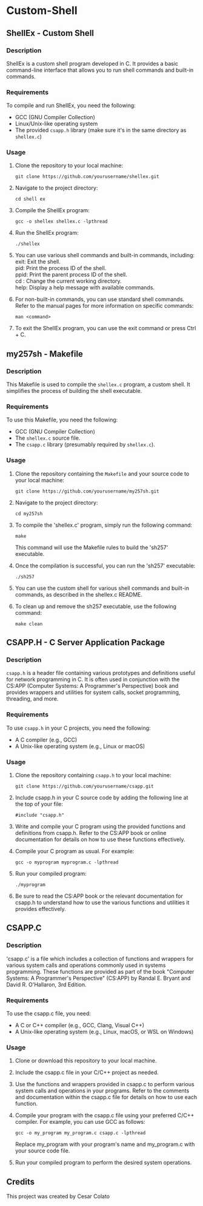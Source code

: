 # Custom-Shell

## ShellEx - Custom Shell

### Description
ShellEx is a custom shell program developed in C. It provides a basic command-line interface that allows you to run shell commands and built-in commands.

### Requirements
To compile and run ShellEx, you need the following:

- GCC (GNU Compiler Collection)
- Linux/Unix-like operating system
- The provided `csapp.h` library (make sure it's in the same directory as `shellex.c`)

### Usage
1. Clone the repository to your local machine:

   ```
   git clone https://github.com/yourusername/shellex.git
   ```

2. Navigate to the project directory:

   ```shell
   cd shell ex
   ```

3. Compile the ShellEx program:

   ```shell
   gcc -o shellex shellex.c -lpthread
   ```

4. Run the ShellEx program:

   ```shell
   ./shellex
   ```

5. You can use various shell commands and built-in commands, including:
exit: Exit the shell.  <br />
pid: Print the process ID of the shell.  <br />
ppid: Print the parent process ID of the shell.  <br />
cd <path>: Change the current working directory.  <br />
help: Display a help message with available commands. 

6. For non-built-in commands, you can use standard shell commands. Refer to the manual pages for more information on specific commands:

   ```shell
   man <command>
   ```

7. To exit the ShellEx program, you can use the exit command or press Ctrl + C.

## my257sh - Makefile

### Description
This Makefile is used to compile the `shellex.c` program, a custom shell. It simplifies the process of building the shell executable.

### Requirements
To use this Makefile, you need the following:

- GCC (GNU Compiler Collection)
- The `shellex.c` source file.
- The `csapp.c` library (presumably required by `shellex.c`).

### Usage
1. Clone the repository containing the `Makefile` and your source code to your local machine:

   ```shell
   git clone https://github.com/yourusername/my257sh.git
   ```

2. Navigate to the project directory:
   ```shell
   cd my257sh
   ```

3. To compile the 'shellex.c' program, simply run the following command:
   ```shell
   make
   ```
   This command will use the Makefile rules to build the 'sh257' executable.

4. Once the compilation is successful, you can run the 'sh257' executable:
    ```shell
   ./sh257
    ```
5. You can use the custom shell for various shell commands and built-in commands, as described in the shellex.c README.

6. To clean up and remove the sh257 executable, use the following command:
   ```shell
   make clean
   ```

## CSAPP.H - C Server Application Package

### Description
`csapp.h` is a header file containing various prototypes and definitions useful for network programming in C. It is often used in conjunction with the CS:APP (Computer Systems: A Programmer's Perspective) book and provides wrappers and utilities for system calls, socket programming, threading, and more.

### Requirements
To use `csapp.h` in your C projects, you need the following:

- A C compiler (e.g., GCC)
- A Unix-like operating system (e.g., Linux or macOS)

### Usage
1. Clone the repository containing `csapp.h` to your local machine:

   ```shell
   git clone https://github.com/yourusername/csapp.git
   ```

2. Include csapp.h in your C source code by adding the following line at the top of your file:
   ```shell
   #include "csapp.h"
   ```

3. Write and compile your C program using the provided functions and definitions from csapp.h. Refer to the CS:APP book or online documentation for details on how to use these functions effectively.

4. Compile your C program as usual. For example:
   ```shell
   gcc -o myprogram myprogram.c -lpthread
   ```

5. Run your compiled program:
   ```shell
   ./myprogram
   ```
   
6. Be sure to read the CS:APP book or the relevant documentation for csapp.h to understand how to use the various functions and utilities it provides effectively.

## CSAPP.C 

### Description
'csapp.c' is a file which includes a collection of functions and wrappers for various system calls and operations commonly used in systems programming. These functions are provided as part of the book "Computer Systems: A Programmer's Perspective" (CS:APP) by Randal E. Bryant and David R. O'Hallaron, 3rd Edition.

### Requirements 
To use the csapp.c file, you need:

- A C or C++ compiler (e.g., GCC, Clang, Visual C++)
- A Unix-like operating system (e.g., Linux, macOS, or WSL on Windows)

### Usage
1. Clone or download this repository to your local machine.

2. Include the csapp.c file in your C/C++ project as needed.

3. Use the functions and wrappers provided in csapp.c to perform various system calls and operations in your programs. Refer to the comments and documentation within the csapp.c file for details on how to use each function.

4. Compile your program with the csapp.c file using your preferred C/C++ compiler. For example, you can use GCC as follows:
   ```shell
   gcc -o my_program my_program.c csapp.c -lpthread
   ```
   Replace my_program with your program's name and my_program.c with your source code file.
   
6. Run your compiled program to perform the desired system operations.

## Credits
This project was created by Cesar Colato
   
   
